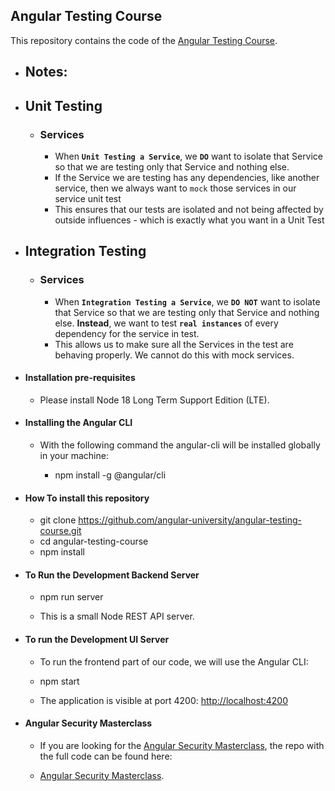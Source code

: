 
## Angular Testing Course

This repository contains the code of the [Angular Testing Course](https://angular-university.io/course/angular-testing-course).


- ## Notes:

- ## Unit Testing
    - ### Services
        - When **`Unit Testing a Service`**, we **`DO`** want to isolate that Service so that we are testing only that Service and nothing else.
        - If the Service we are testing has any dependencies, like another service, then we always want to `mock` those services in our service unit test
        - This ensures that our tests are isolated and not being affected by outside influences - which is exactly what you want in a Unit Test


- ## Integration Testing
    - ### Services
        - When **`Integration Testing a Service`**, we **`DO NOT`** want to isolate that Service so that we are testing only that Service and nothing else. **Instead**, we want to test **`real instances`** of every dependency for the service in test.
        - This allows us to make sure all the Services in the test are behaving properly. We cannot do this with mock services.
    



- #### Installation pre-requisites

    - Please install Node 18 Long Term Support Edition (LTE).

- #### Installing the Angular CLI

    - With the following command the angular-cli will be installed globally in your machine:

        - npm install -g @angular/cli 


- #### How To install this repository

    -   git clone https://github.com/angular-university/angular-testing-course.git
    -   cd angular-testing-course
    -   npm install

- #### To Run the Development Backend Server

    -   npm run server

    - This is a small Node REST API server.

- #### To run the Development UI Server

    - To run the frontend part of our code, we will use the Angular CLI:

    -   npm start 

    - The application is visible at port 4200: [http://localhost:4200](http://localhost:4200)


- #### Angular Security Masterclass

    - If you are looking for the [Angular Security Masterclass](https://angular-university.io/course/angular-security-course), the repo with the full code can be found here:

    - [Angular Security Masterclass](https://github.com/angular-university/angular-security-course).
